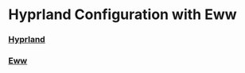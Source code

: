 # Hyprland Configuration with Eww

### [Hyprland](https://github.com/hyprwm/Hyprland "Hyprland")

### [Eww](https://github.com/elkowar/eww "Eww")
